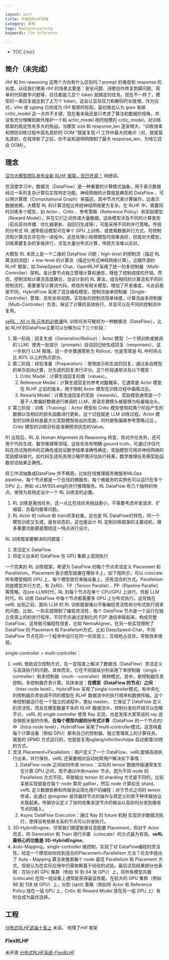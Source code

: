 ```yaml
---

layout: post
title: 大模型RLHF框架
category: 架构
tags: MachineLearning
keywords: llm inference

---
```


<script>
  MathJax = {
    tex: {
      inlineMath: [['$', '$']], // 支持 $和$$ 作为行内公式分隔符
      displayMath: [['$$', '$$']], // 块级公式分隔符
    },
    svg: {
      fontCache: 'global'
    }
  };
</script>
<script async src="/public/js/mathjax/es5/tex-mml-chtml.js"></script>


* TOC
{:toc}

## 简介（未完成）

rlhf 和 llm-reasoning 这两个方向有什么区别吗？prompt 的难度和 response 的长度。以往我们使用 rlhf 的场景主要是：安全问题、诗歌创作修复韵脚问题、简单的代码数学问题等，往往都是几百个 token 就搞定的任务。现在不一样了，模型的一条回复就达到了上万个 token，这会让显存压力和解码时长陡增。作为应对，vllm 或 sglang 已经成为 rlhf 框架的标配。最初我也认为 grpo 省掉 critic_model 这一点并不关键，现在看来我还是只考虑了算法和数据的视角，并没有充分理解到额外维护一个和 actor_model 相同规模的 critic_model，对训练框架的稳定性有多大的挑战。当模型 size 和 response_len 逐渐增大，“训练效率和预防训练过程中莫名其妙的 OOM ”就是复现 r1 工作中最大的难点（对，就是莫名其妙，在程序断了之前，你不会知道明明限制了最大 response_len，为啥它还会 OOM）。

## 理念

[豆包大模型团队发布全新 RLHF 框架，现已开源！](https://mp.weixin.qq.com/s/JYQQs2vqnhRz82rtDI-1OQ) 待细读。

在深度学习中，数据流（DataFlow）是一种重要的计算模式抽象，用于表示数据经过一系列复杂计算后实现特定功能。神经网络的计算就是典型的 DataFlow ，可以用计算图（Computational Graph）来描述，其中节点代表计算操作，边表示数据依赖。大模型 RL 的计算流程比传统神经网络更为复杂。在 RLHF 中，需要同时训练多个模型，如 Actor 、Critic 、参考策略（Reference Policy）和奖励模型（Reward Model），并在它们之间传递大量数据。这些模型涉及不同的计算类型（前向反向传播、优化器更新、自回归生成等），可能采用不同的并行策略。传统的分布式 RL 通常假设模型可在单个 GPU 上训练，或使用数据并行方式，将控制流和计算流合并在同一进程中。这在处理小规模模型时效果良好，但面对大模型，训练需要复杂的多维并行，涉及大量分布式计算，传统方法难以应对。

大模型 RL 本质上是一个二维的 DataFlow 问题：high-level 的控制流（描述 RL 算法的流程）+ low-level 的计算流（描述分布式神经网络计算）。近期开源的 RLHF 框架，如 DeepSpeed-Chat、OpenRLHF采用了统一的多控制器（Multi-Controller）架构。各计算节点独立管理计算和通信，降低了控制调度的开销。然而，控制流和计算流高度耦合，当设计新的 RL 算法，组合相同的计算流和不同的控制流时，需要重写计算流代码，修改所有相关模型，增加了开发难度。与此前框架不同，HybridFlow 采用了混合编程模型，控制流由单控制器（Single-Controller）管理，具有全局视图，实现新的控制流简单快捷，计算流由多控制器（Multi-Controller）负责，保证了计算的高效执行，并且可以在不同的控制流中复用。

[veRL：All in RL元年的必修课](https://zhuanlan.zhihu.com/p/1899957007240372319)RL 训练任务可被视为一种数据流（DataFlow），比如 RLHF的DataFlow主要可以分解为以下三个阶段：
1. 第一阶段：回复生成（Generation/Rollout）：Actor 模型（一个预训练或微调的 LLM）使用一批提示（prompts）自动回归地生成回复（responses），这一步执行 LLM 推理。这一步步骤通常称为 Rollout，也是常常是 RL 中时间占比 80% 以上的热点部分。
2. 第二阶段：经验准备（Preparation）：使用提示和生成的回复，通过各自模型的单次前向计算，对生成的回复进行评分。这个阶段通常涉及以下模型：
    1. Critic Model：计算生成回复的值（values）。
    2. Reference Model：计算生成回复的参考对数概率，它通常是 Actor 模型在 RLHF 之前的版本，用于限制 Actor 模型在训练过程中偏离过远。
    3. Reward Model：计算生成回复的奖励（rewards）。奖励模型通常是一个基于人类偏好数据进行微调的 LLM，其语言建模头被替换为标量输出头。
3. 第三阶段：训练（Training）：Actor 模型和 Critic 模型使用前两个阶段产生的数据以及相应的损失函数进行更新。这个过程就是 LLM 训练过程。Actor 模型的训练目标是最大化奖励模型给出的奖励，同时避免偏离参考策略过远 。Critic 模型的训练目标是准确预测状态的Value。

R1 出现后，RL 从 Human Alignment 向 Reasoning 转变，除对齐任务外，还可用于代码生成、数学推理等领域。这些任务有明确 ground truth，可通过评估代码在测试用例中的正确性或验证数学结果准确性确定。奖励模型可用非神经网络的奖励模块替代，如代码生成任务用沙箱环境评估执行结果，数学推理任务用奖励函数验证结果正确性。

将工作流抽象成DataFlow 并不稀奇，比如在线推理服务微服务MLOps pipeline，每个节点都是一个在线的微服务，每个微服务的实例也可以运行在多个 GPU 上，例如 vLLM/SGLang的并行推理服务。RL DataFlow 有几个独特的特点，使得为其特定设计一个 RL 训练变的必要。
1. RL 训练是离线任务，这一点比在线任务挑战更小，不需要考虑并发请求、扩缩容、负载均衡等问题。
2. RL Actor 的 rollout 和 train共享权重。这也是 RL DataFlow的特色，同一个模型训练又生成，是有状态的。这也是设计 RL 定制训练框架的主要动机，很多重要功能都是围绕这一特点进行设计。

RL 训练框架要解决的问题是：
1. 灵活定义 DataFlow
2. 将定义出来的 DataFlow 在 GPU 集群上高效执行

一个完美的 RL 训练框架，希望为 DataFlow 的每个节点灵活定义 Placement 和 Parallelism。Placement 表示模型放置在哪些卡上，如下图所示，可以 colocate 所有模型相同 GPU 上，每个模型放在单独设备上，还有混合的方式。Parallelism 则是模型并行方式，有 ZeRO、TP（Tensor Parallel）、PP（Pipeline Parallel） 等策略。在pre-LLM时代，RL 的每个节点在单个 CPU/GPU 上进行。但是 LLM 时代，RL 训练 DataFlow 中每个节点都需要多 GPU 上分布式执行。这导致在 veRL 出现之前，面向 LLM 的 RL 训练框架难以平衡编程灵活性和分布式执行效率的问题。比如，一些实现限制了编程灵活性，每个 DataFlow 节点是一个运行在独立资源上的的并行程序，不同节点通过定制化的 P2P 通信串联起来，构成完整 DataFlow，这导致可编程性很差，比如 NemoAligner。在另一些实现限制了DataFlow 的 Placement 和 Parallelism方式，比如 DeepSpeed-Chat，不同DataFlow 节点在同一个程序中运行在同一份资源上，互相抢占显存，导致效率很低。

single-controller + multi-controller：
1. veRL 借助混合控制方式，在一定程度上解决了数据流（DataFlow）灵活定义与高效执行的问题。具体而言，它在不同层级分别采用了单控制器（single -controller）和多控制器（multi - controller）两种模式。其中，单控制器负责控制，多控制器负责计算。具体来说：**在模型（DataFlow 的节点）之间**（Inter-node level），HybridFlow 采用了single-controller模式。有中央化的控制器负责协调不同的模型在 RLHF 数据流中的执行顺序和数据传输。这个单控制器运行在一个独立的进程中，类似 master。 它保证了 DataFlow 定义的灵活性，而且在模型数量不多的 RLHF 数据流中，控制分发的开销可以忽略不计。veRL 的 single controller 使用 Ray 实现，也是发挥大家常说的 ray 适合做胶水层的作用。**在每个模型内部的分布式计算**（DataFlow 的一个节点内）中（Intra-node level），HybridFlow 采用了multi-controller模式。这意味着每个计算设备（例如 GPU）都有自己的控制器，独立管理其上的计算任务，就是的 SPMD 方式运行的，也就是复用sglang/vllm/torchdpp 启动推理/训练的方式。
2. 灵活 Placement+Parallelism：用户定义了一个 DataFlow，veRL能够高效执行出来，并行保持，veRL 还需要相对自动地帮用户解决如下事情：
    1. DataFlow node 之间如何传递 tensor：实际的 tensor 数据传输通常发生在计算 GPU 之间，而不通过中央master 节点。因为不同 node 的 Parallelism 方式不同，导致输出 tensor 的 sharding 方式是不同的。比较呆板实现就是在每个 node 算完 gather，然后 node 计算前去 shard。veRL 定义数据依赖和传输协议简化用户的编程：对于节点之间的 tensor 传递，会通过 @register 装饰器将节点的操作与预定义的若干种传输协议关联起来。传输协议定义了如何收集发送节点的输出以及如何分发到接收节点的输入。
    2. Async DataFlow Execution：通过 Ray 的 future 机制 实现异步数据流执行，使得没有依赖关系的节点可以并发执行。
3. 3D-HybridEngine，尽管我们期望能够任意配置 Placement，但对于 Actor 而言，将 Generation 和 Train 进行并置（colocate）的方式最为有效。**veRL 最核心的功能是 3D-HybridEngine**。
4. Auto-Mapping，single-controller 做控制，实现了对 DataFlow编程的灵活性。给定一个模型如何找到适合的Placement+Parallelism 方法？论文中提出了 Auto - Mapping 算法来搜索每个 node 最佳 Parallelism 和 Placement 方式，但我认为在实际应用中仍需依赖基于经验的试验。最后试验结果部分也表明：在较小的 GPU 集群（例如 16 到 64 块 GPU）上，将所有模型共置 (colocate) 在同一组设备上通常能获得最佳性能。在较大的 GPU 集群（例如 96 到 128 块 GPU）上，分割 (split) 策略（例如将 Actor 和 Reference Policy 放在一组 GPU 上，Critic 和 Reward Model 放在另一组 GPU 上）有时会成为最优选择。


## 工程

[分布式RLHF武庙十哲上](https://zhuanlan.zhihu.com/p/1901315165191931831) 未读。 梳理了rhlf 框架

### FlexRLHF
未开源 [分布式RLHF系统-FlexRLHF](https://zhuanlan.zhihu.com/p/1896666335670432879)
